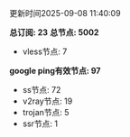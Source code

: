 更新时间2025-09-08 11:40:09

**总订阅: 23**
**总节点: 5002**
- vless节点: 7

**google ping有效节点: 97**
- ss节点: 72
- v2ray节点: 19
- trojan节点: 5
- ssr节点: 1
